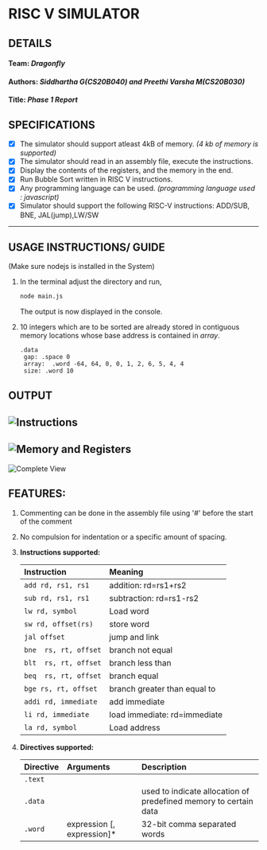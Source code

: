 # **RISC V SIMULATOR**

## DETAILS
#### **Team:** *Dragonfly*
#### **Authors:** *Siddhartha G(CS20B040) and Preethi Varsha M(CS20B030)*
#### **Title:** *Phase 1 Report*

## SPECIFICATIONS
* [x] The simulator should support atleast 4kB of memory. *(4 kb of memory is supported)*
* [x] The simulator should read in an assembly file, execute the instructions.  
* [x] Display the contents of the registers, and the memory in the end.
* [x] Run Bubble Sort written in RISC V instructions.
* [x] Any programming language can be used. *(programming language used : javascript)*
* [x] Simulator should support the following RISC-V instructions: ADD/SUB, BNE, JAL(jump),LW/SW
---

## USAGE INSTRUCTIONS/ GUIDE
(Make sure nodejs is installed in the System)
1. In the terminal adjust the directory and run,  

    ```bash
    node main.js
    ```
    The output is now displayed in the console.
2. 10 integers which are to be sorted are already stored in contiguous memory locations whose base address is contained in *array*.
   ```ASM
   .data 
    gap: .space 0
    array:  .word -64, 64, 0, 0, 1, 2, 6, 5, 4, 4
    size: .word 10
    ```

## OUTPUT
![Instructions](./Images/Instructions.png)
---  
![Memory and Registers](./Images/Reg%20and%20Mem.png)
---
![Complete View](./Images/Complete%20View.png) 

## FEATURES:
1. Commenting can be done in the assembly file using '#' before the start of the comment
2. No compulsion for indentation or a specific amount of spacing.
3. **Instructions supported:**  

    Instruction             | Meaning    |
    :---------------------- |:---------- |
    `add rd, rs1, rs1`      |addition: rd=rs1+rs2  |
    `sub rd, rs1, rs1`      |subtraction: rd=rs1-rs2  |
    `lw rd, symbol`         |Load word|
    `sw rd, offset(rs)`     |store word|
    `jal offset`             |jump and link|
    `bne  rs, rt, offset`        |branch not equal|
    `blt  rs, rt, offset`        |branch less than|
    `beq  rs, rt, offset`        |branch equal|
    `bge rs, rt, offset`        |branch greater than equal to|
    `addi rd, immediate`       |add immediate|
    `li rd, immediate`      |load immediate: rd=immediate|
    `la rd, symbol`         |Load address|
    
4. **Directives supported:**
    
    Directive      | Arguments                      | Description
    :-----------   | :-------------                 | :---------------
    `.text`        |                                | 
    `.data`        |                                | used to indicate allocation of predefined memory to certain data
    `.word`        | expression [, expression]*     | 32-bit comma separated words
    
